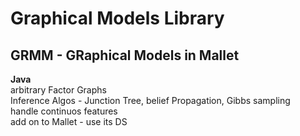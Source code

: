Graphical Models Library
========================

GRMM - GRaphical Models in Mallet
---------------------------------
__Java__  
arbitrary Factor Graphs  
Inference Algos - Junction Tree, belief Propagation, Gibbs sampling  
handle continuos features  
add on to Mallet - use its DS  
